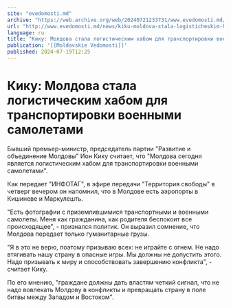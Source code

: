 ```yaml
---
site: "evedomosti.md"
archive: "https://web.archive.org/web/20240721233731/www.evedomosti.md/news/kiku-moldova-stala-logisticheskim-habom-dlya-transportirovki"
url: "http://www.evedomosti.md/news/kiku-moldova-stala-logisticheskim-habom-dlya-transportirovki"
language: ru
title: "Кику: Молдова стала логистическим хабом для транспортировки военными самолетами"
publication: '[[Moldavskie Vedomosti]]'
published: 2024-07-19T12:25
---
```


# Кику: Молдова стала логистическим хабом для транспортировки военными самолетами

Бывший премьер-министр, председатель партии "Развитие и объединение Молдовы" Ион Кику считает, что "Молдова сегодня является логистическим хабом для транспортировки военными самолетами".

Как передает "ИНФОТАГ", в эфире передачи "Территория свободы" в четверг вечером он напомнил, что в Молдове есть аэропорты в Кишиневе и Маркулешть.

"Есть фотографии с приземлившимися транспортными и военными самолеты. Меня как гражданина, как родителя беспокоит все происходящее", - признался политик. Он выразил сомнение, что Молдова передает только гуманитарные грузы.

"Я в это не верю, поэтому призываю всех: не играйте с огнем. Не надо втягивать нашу страну в опасные игры. Мы должны не допустить этого. Надо призывать к миру и способствовать завершению конфликта", - считает Кику.

По его мнению, "граждане должны дать властям четкий сигнал, что не надо вовлекать Молдову в конфликты и превращать страну в поле битвы между Западом и Востоком".